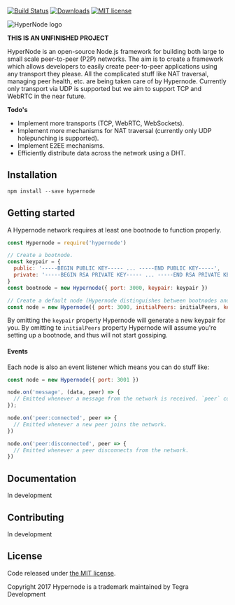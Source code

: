 [![Build Status](https://travis-ci.org/afterburn/hypernode.svg?branch=master)](https://travis-ci.org/afterburn/hypernode)
[![Downloads](https://img.shields.io/npm/dt/hypernode.svg)]()
[![MIT license](http://img.shields.io/badge/license-MIT-brightgreen.svg)](http://opensource.org/licenses/MIT)

![HyperNode logo](https://raw.githubusercontent.com/afterburn/hypernode/master/assets/hypernode_logo.png)

**THIS IS AN UNFINISHED PROJECT**

HyperNode is an open-source Node.js framework for building both large to small scale peer-to-peer (P2P) networks. The aim is to create a framework which allows developers to easily create peer-to-peer applications using any transport they please. All the complicated stuff like NAT traversal, managing peer health, etc. are being taken care of by Hypernode. Currently only transport via UDP is supported but we aim to support TCP and WebRTC in the near future.

**Todo's**
- Implement more transports (TCP, WebRTC, WebSockets).
- Implement more mechanisms for NAT traversal (currently only UDP holepunching is supported).
- Implement E2EE mechanisms.
- Efficiently distribute data across the network using a DHT.

## Installation
```javascript
npm install --save hypernode
```

## Getting started
A Hypernode network requires at least one bootnode to function properly.

```javascript
const Hypernode = require('hypernode')

// Create a bootnode.
const keypair = {
  public: '-----BEGIN PUBLIC KEY----- ... -----END PUBLIC KEY-----',
  private: '-----BEGIN RSA PRIVATE KEY----- ... -----END RSA PRIVATE KEY-----'
}
const bootnode = new Hypernode({ port: 3000, keypair: keypair })

// Create a default node (Hypernode distinguishes between bootnodes and default nodes using the initialPeers prop)
const node = new Hypernode({ port: 3000, initialPeers: initialPeers, keypair: keypair })
```
By omitting the `keypair` property Hypernode will generate a new keypair for you.
By omitting te `initialPeers` property Hypernode will assume you're setting up a bootnode, and thus will not start gossiping.

#### Events
Each node is also an event listener which means you can do stuff like:
```javascript
const node = new Hypernode({ port: 3001 })

node.on('message', (data, peer) => {
  // Emitted whenever a message from the network is received. `peer` contains info about the message sender.
});

node.on('peer:connected', peer => {
  // Emitted whenever a new peer joins the network.
})

node.on('peer:disconnected', peer => {
  // Emitted whenever a peer disconnects from the network.
})
```

## Documentation
In development

## Contributing
In development

## License
Code released under [the MIT license](https://github.com/afterburn/hypernode/blob/master/LICENSE).

Copyright 2017 Hypernode is a trademark maintained by Tegra Development
